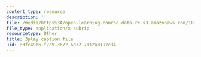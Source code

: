 ```yaml
---
content_type: resource
description: ''
file: /media/https%3A/open-learning-course-data-rc.s3.amazonaws.com/18-085-computational-science-and-engineering-i-fall-2008/83fc49b6f7c936726d327112a0197c34_0BAMQmT-tf0.srt
file_type: application/x-subrip
resourcetype: Other
title: 3play caption file
uid: 83fc49b6-f7c9-3672-6d32-7112a0197c34
---
```

